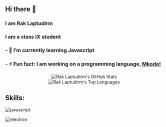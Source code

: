 ## Hi there 👋
### I am Rak Laptudirm
### I am a class IX student
### - 🌱 I’m currently learning Javascript
### - ⚡ Fun fact: I am working on a programming language, [Mkode!](https://github.com/MkodeLang)



<div align="center">
<img src="https://github-readme-stats.vercel.app/api?username=raklaptudirm&show_icons=true&hide_border=true&bg_color=000&text_color=FFF" alt="Rak Laptudirm's GitHub Stats">
  
  <br>
  
<img src="https://github-readme-stats.vercel.app/api/top-langs/?username=raklaptudirm&layout=compact&bg_color=000&text_color=FFF" alt="Rak Laptudirm's Top Languages">

</div>

## Skills:

![javascript](https://img.shields.io/badge/JavaScript-323330?style=for-the-badge&logo=javascript&logoColor=F7DF1E)

![electron](https://img.shields.io/badge/Electron-2C2E3B?style=for-the-badge&logo=electron&logoColor=white)
